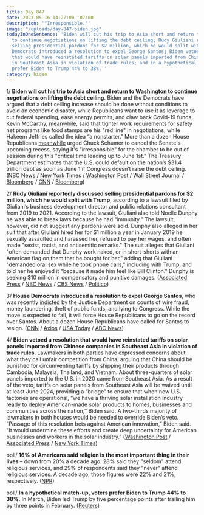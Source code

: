 ```yaml
---
title: Day 847
date: 2023-05-16 14:27:00 -07:00
description: '"Irresponsible."'
image: "/uploads/day-847-biden.jpg"
todayInOneSentence: 'Biden will cut his trip to Asia short and return to Washington
  to continue negotiations on lifting the debt ceiling; Rudy Giuliani reportedly discussed
  selling presidential pardons for $2 million, which he would split with Trump; House
  Democrats introduced a resolution to expel George Santos; Biden vetoed a resolution
  that would have reinstated tariffs on solar panels imported from Chinese companies
  in Southeast Asia in violation of trade rules; and in a hypothetical match-up, voters
  prefer Biden to Trump 44% to 38%. '
category: biden
---
```


1/ **Biden will cut his trip to Asia short and return to Washington to continue negotiations on lifting the debt ceiling**. Biden and the Democrats have argued that a debt ceiling increase should be done without conditions to avoid an economic disaster, while Republicans want to use it as leverage to cut federal spending, ease energy permits, and claw back Covid-19 funds. Kevin McCarthy, [meanwhile](https://thehill.com/homenews/house/4006725-jeffries-says-work-requirements-are-non-starter-in-debt-ceiling-fight/), said that tighter work requirements for safety net programs like food stamps are his "red line" in negotiations, while Hakeem Jeffries called the idea “a nonstarter.”  More than a dozen House Republicans [meanwhile](https://www.axios.com/2023/05/16/house-gop-senate-recess-debt-ceiling) urged Chuck Schumer to cancel the Senate's upcoming recess, saying it's "irresponsible" for the chamber to be out of session during this "critical time leading up to June 1st." The Treasury Department estimates that the U.S. could default on the nation’s $31.4 trillion debt as soon as June 1 if Congress doesn’t raise the debt ceiling. ([NBC News](https://www.nbcnews.com/politics/white-house/biden-cut-asia-trip-short-return-negotiate-debt-ceiling-rcna84538) / [New York Times](https://www.nytimes.com/live/2023/05/16/us/debt-ceiling-biden-mccarthy) / [Washington Post](https://www.washingtonpost.com/business/2023/05/16/biden-debt-ceiling-2023-gop-demands/) / [Wall Street Journal](https://www.wsj.com/articles/tentative-progress-but-no-deal-ahead-of-biden-debt-ceiling-meeting-bfc6e012?mod=hp_lead_pos6) / [Bloomberg](https://www.bloomberg.com/news/articles/2023-05-16/biden-meets-mccarthy-on-debt-as-white-house-rethinks-trip-plans?srnd=premium&sref=MIBMEEoj) / [CNN](https://www.cnn.com/2023/05/16/politics/biden-kevin-mccarthy-debt-default-negotiations/index.html) / [Bloomberg](https://www.bloomberg.com/news/articles/2023-05-16/mccarthy-digs-in-on-republican-demands-ahead-of-biden-debt-talks?srnd=premium&sref=MIBMEEoj))

2/ **Rudy Giuliani reportedly discussed selling presidential pardons for $2 million, which he would split with Trump**, according to a lawsuit filed by Giuliani’s business development director and public relations consultant from 2019 to 2021. According to the lawsuit, Giuliani also told Noelle Dunphy he was able to break laws because he had “immunity.” The lawsuit, however, did not suggest any pardons were sold. Dunphy also alleged in her suit that after Giuliani hired her for $1 million a year in January 2019 he sexually assaulted and harassed her, refused to pay her wages, and often made "sexist, racist, and antisemitic remarks." The suit alleges that Giuliani "often demanded that Dunphy work naked, or in short-shorts with an American flag on them that he bought for her," adding that Giuliani "demanded oral sex while he took phone calls," including with Trump, and told her he enjoyed it "because it made him feel like Bill Clinton." Dunphy is seeking $10 million in compensatory and punitive damages. ([Associated Press](https://apnews.com/article/rudy-giuliani-sexual-harassment-lawsuit-d98244030366913706b4a3235cc1fe46) / [NBC News](https://www.nbcnews.com/politics/politics-news/giuliani-accused-offering-sell-trump-pardons-2-million-new-lawsuit-rcna84569) / [CBS News](https://www.cbsnews.com/newyork/news/rudy-giuliani-lawsuit-sued-noelle-dunphy/) / [Politico](https://www.politico.com/news/2023/05/15/rudy-giuliani-sexual-assault-harassment-lawsuit-00097014))

3/ **House Democrats introduced a resolution to expel George Santos**, who was recently [indicted](https://whatthefuckjusthappenedtoday.com/2023/05/10/day-841/#1-george-santos-pleaded-not-guilty-t) by the Justice Department on counts of wire fraud, money laundering, theft of public funds, and lying to Congress. While the move is expected to fail, it will force House Republicans to go on the record over Santos. About a dozen House Republicans have called for Santos to resign. ([CNN](https://www.cnn.com/2023/05/16/politics/george-santos-house-vote/index.html) / [Axios](https://www.axios.com/2023/05/16/george-santos-congress-expel-resolution) / [USA Today](https://www.usatoday.com/story/news/politics/2023/05/16/ny-gop-george-santos-expel-congress/70224691007/) / [ABC News](https://abcnews.go.com/Politics/democratic-congressman-introduces-resolution-expel-rep-george-santos/story?id=99369670))

4/ **Biden vetoed a resolution that would have reinstated tariffs on solar panels imported from Chinese companies in Southeast Asia in violation of trade rules**. Lawmakers in both parties have expressed concerns about what they call unfair competition from China, arguing that China should be punished for circumventing tariffs by shipping their products through Cambodia, Malaysia, Thailand, and Vietnam. About three-quarters of solar panels imported to the U.S. in 2020 came from Southeast Asia. As a result of the veto, tariffs on solar panels from Southeast Asia will be waived until at least June 2024, providing a “bridge” to ensure that when new U.S. factories are operational, “we have a thriving solar installation industry ready to deploy American-made solar products to homes, businesses and communities across the nation,″ Biden said. A two-thirds majority of lawmakers in both houses would be needed to override Biden’s veto. “Passage of this resolution bets against American innovation,” Biden said. “It would undermine these efforts and create deep uncertainty for American businesses and workers in the solar industry.” ([Washington Post](https://www.washingtonpost.com/politics/2023/05/16/biden-veto-solar/) / [Associated Press](https://apnews.com/article/solar-tariffs-biden-china-imports-climate-56582d84c0d369cdb01b774dc15d61ee) / [New York Times](https://www.nytimes.com/2023/05/16/us/politics/biden-solar-tariffs-veto.html))

poll/ **16% of Americans said religion is the most important thing in their lives** – down from 20% a decade ago. 28% said they "seldom" attend religious services, and 29% of respondents said they "never" attend religious services. A decade ago, those figures were 22% and 21%, respectively. ([NPR](https://www.npr.org/2023/05/16/1176206568/less-important-religion-in-lives-of-americans-shrinking-report))

poll/ **In a hypothetical match-up, voters prefer Biden to Trump 44% to 38%**. In March, Biden led Trump by five percentage points after trailing him by three points in February. ([Reuters](https://www.reuters.com/world/us/biden-maintains-edge-over-trump-2024-us-election-reutersipsos-poll-2023-05-16/))

